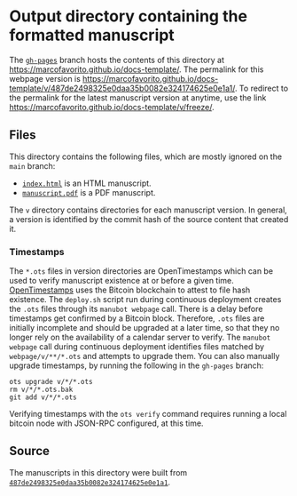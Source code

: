 # Output directory containing the formatted manuscript

The [`gh-pages`](https://github.com/marcofavorito/docs-template/tree/gh-pages) branch hosts the contents of this directory at <https://marcofavorito.github.io/docs-template/>.
The permalink for this webpage version is <https://marcofavorito.github.io/docs-template/v/487de2498325e0daa35b0082e324174625e0e1a1/>.
To redirect to the permalink for the latest manuscript version at anytime, use the link <https://marcofavorito.github.io/docs-template/v/freeze/>.

## Files

This directory contains the following files, which are mostly ignored on the `main` branch:

+ [`index.html`](index.html) is an HTML manuscript.
+ [`manuscript.pdf`](manuscript.pdf) is a PDF manuscript.

The `v` directory contains directories for each manuscript version.
In general, a version is identified by the commit hash of the source content that created it.

### Timestamps

The `*.ots` files in version directories are OpenTimestamps which can be used to verify manuscript existence at or before a given time.
[OpenTimestamps](https://opentimestamps.org/) uses the Bitcoin blockchain to attest to file hash existence.
The `deploy.sh` script run during continuous deployment creates the `.ots` files through its `manubot webpage` call.
There is a delay before timestamps get confirmed by a Bitcoin block.
Therefore, `.ots` files are initially incomplete and should be upgraded at a later time, so that they no longer rely on the availability of a calendar server to verify.
The `manubot webpage` call during continuous deployment identifies files matched by `webpage/v/**/*.ots` and attempts to upgrade them.
You can also manually upgrade timestamps, by running the following in the `gh-pages` branch:

```shell
ots upgrade v/*/*.ots
rm v/*/*.ots.bak
git add v/*/*.ots
```

Verifying timestamps with the `ots verify` command requires running a local bitcoin node with JSON-RPC configured, at this time.

## Source

The manuscripts in this directory were built from
[`487de2498325e0daa35b0082e324174625e0e1a1`](https://github.com/marcofavorito/docs-template/commit/487de2498325e0daa35b0082e324174625e0e1a1).

